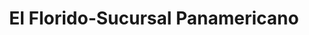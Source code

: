 ---
title: "El Florido-Sucursal Panamericano"
url: /tijuana/el-florido-sucursal-panamericano/
shop: comodidad
---